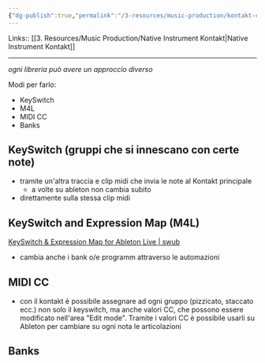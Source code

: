 ```yaml
---
{"dg-publish":true,"permalink":"/3-resources/music-production/kontakt-cambiare-articolazioni/"}
---
```


Links:: [[3. Resources/Music Production/Native Instrument Kontakt\|Native Instrument Kontakt]]

---
_ogni libreria può avere un approccio diverso_

Modi per farlo:
- KeySwitch
- M4L
- MIDI CC
- Banks

## KeySwitch (gruppi che si innescano con certe note)

- tramite un'altra traccia e clip midi che invia le note al Kontakt principale
	- a volte su ableton non cambia subito
- direttamente sulla stessa clip midi

## KeySwitch and Expression Map (M4L)
[KeySwitch & Expression Map for Ableton Live | swub](https://www.swub.de/en/software/keyswitch-expression-map-ableton-live/)

- cambia anche i bank o/e programm attraverso le automazioni

## MIDI CC

- con il kontakt è possibile assegnare ad ogni gruppo (pizzicato, staccato ecc.) non solo il keyswitch, ma anche valori CC, che possono essere modificato nell'area "Edit mode". Tramite i valori CC è possibile usarli su Ableton per cambiare su ogni nota le articolazioni

## Banks




